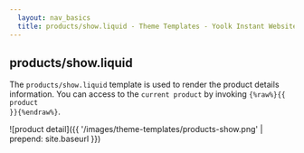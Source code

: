 ```yaml
---
  layout: nav_basics
  title: products/show.liquid - Theme Templates - Yoolk Instant Website Themes
---
```


<h2 class="section-title">products/show.liquid</h2>

The `products/show.liquid` template is used to render the product details information. You can access to the `current product` by invoking <code>{%raw%}{{ product }}{%endraw%}</code>.

![product detail]({{ '/images/theme-templates/products-show.png' | prepend: site.baseurl }})
